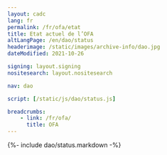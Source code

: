 ```yaml
---
layout: cadc
lang: fr
permalink: /fr/ofa/etat
title: Etat actuel de l’OFA
altLangPage: /en/dao/status
headerimage: /static/images/archive-info/dao.jpg
dateModified: 2021-10-26

signing: layout.signing
nositesearch: layout.nositesearch

nav: dao

script: [/static/js/dao/status.js]

breadcrumbs:
    - link: /fr/ofa/
      title: OFA
---
```


{%- include dao/status.markdown -%}
